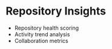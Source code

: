 # Repository Insights
- Repository health scoring
- Activity trend analysis
- Collaboration metrics
